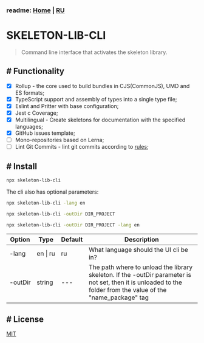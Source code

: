 ### readme: [Home](./../README.md) | [RU](./README-RU.md)

# SKELETON-LIB-CLI

> Command line interface that activates the skeleton library.

## # Functionality

- [x] Rollup - the core used to build bundles in CJS(CommonJS), UMD and ES formats;
- [x] TypeScript support and assembly of types into a single type file;
- [x] Eslint and Pritter with base configuration;
- [x] Jest c Coverage;
- [x] Multilingual - Create skeletons for documentation with the specified languages;
- [x] GitHub issues template;
- [ ] Mono-repositories based on Lerna;
- [ ] Lint Git Commits - lint git commits according to [rules](https://www.conventionalcommits.org/en/v1.0.0/);

## # Install

```sh
npx skeleton-lib-cli
```

The cli also has optional parameters:

```sh
npx skeleton-lib-cli -lang en

npx skeleton-lib-cli -outDir DIR_PROJECT

npx skeleton-lib-cli -outDir DIR_PROJECT -lang en
```

| Option               | Type                   | Default | Description                                                                                                                                                    |
| -------------------- | ---------------------- | ------- | -------------------------------------------------------------------------------------------------------------------------------------------------------------- |
| <nobr>-lang</nobr>   | <nobr>en \| ru </nobr> | ru      | What language should the UI cli be in?                                                                                                                         |
| <nobr>-outDir</nobr> | string                 | ---     | The path where to unload the library skeleton. If the -outDir parameter is not set, then it is unloaded to the folder from the value of the "name_package" tag |

## # License

[MIT](./../LICENSE)
